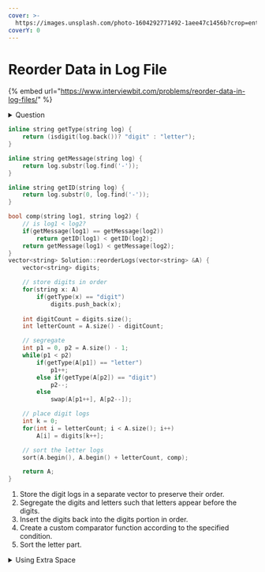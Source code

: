 ```yaml
---
cover: >-
  https://images.unsplash.com/photo-1604292771492-1aee47c1456b?crop=entropy&cs=tinysrgb&fm=jpg&ixid=MnwxOTcwMjR8MHwxfHNlYXJjaHwxfHxsb2clMjBib29rfGVufDB8fHx8MTY1OTQxOTQzMg&ixlib=rb-1.2.1&q=80
coverY: 0
---
```


# Reorder Data in Log File

{% embed url="https://www.interviewbit.com/problems/reorder-data-in-log-files/" %}

<details>

<summary>Question</summary>

You are given an array of logs. Each log is a space-delimited string of words, where the first word is the identifier.\
\
There are two types of logs:

* Letter-logs: All words (except the identifier) consist of lowercase English letters.
* Digit-logs: All words (except the identifier) consist of digits.

Reorder these logs so that:

* The letter-logs come before all digit-logs.
* The letter-logs are sorted lexicographically by their contents. If their contents are the same, then sort them lexicographically by their identifiers.
* The digit-logs maintain their relative ordering.

Return the final order of the logs.

**Problem Constraints**\
1 <= logs.length <= 1000\
3 <= logs\[i].length <= 1000\
All the tokens of logs\[i] are separated by a single space.\
logs\[i] is guaranteed to have an identifier and at least one word after the identifier.\
\
\
**Input Format**\
The first argument is a string array A where each element is a log.\
\
**Output Format**\
Return the string array A after making the changes.\
\
**Example Input**\
Input 1:

```
A = ["dig1-8-1-5-1", "let1-art-can", "dig2-3-6", "let2-own-kit-dig", 
"let3-art-zero"]
```

Input 2:

```
A = ["a1-9-2-3-1","g1-act-car","zo4-4-7","ab1-off-key-dog","a8-act-zoo"]
```

**Example Output**\
Output 1:

```
["let1-art-can","let3-art-zero","let2-own-kit-dig","dig1-8-1-5-1",
"dig2-3-6"]
```

Output 2:

```
["g1-act-car", "a8-act-zoo", "ab1-off-key-dog", "a1-9-2-3-1", "zo4-4-7"]
```

**Example Explanation**\
Explanation 1:

```
The letter-log contents are all different, so their ordering is "art-can", "art-zero", "own-kit-dig".
The digit-logs have a relative order of "dig1-8-1-5-1", "dig2-3-6".
```

Explanation 2:

```
The array has been sorted restricted to the conditions given.
```

</details>

```cpp
inline string getType(string log) {
    return (isdigit(log.back())? "digit" : "letter");
}

inline string getMessage(string log) {
    return log.substr(log.find('-'));
}

inline string getID(string log) {
    return log.substr(0, log.find('-'));
}

bool comp(string log1, string log2) {
    // is log1 < log2?
    if(getMessage(log1) == getMessage(log2)) 
        return getID(log1) < getID(log2);
    return getMessage(log1) < getMessage(log2);
}
vector<string> Solution::reorderLogs(vector<string> &A) {
    vector<string> digits;

    // store digits in order
    for(string x: A) 
        if(getType(x) == "digit")
            digits.push_back(x);
    
    int digitCount = digits.size();
    int letterCount = A.size() - digitCount;

    // segregate
    int p1 = 0, p2 = A.size() - 1;
    while(p1 < p2) 
        if(getType(A[p1]) == "letter")
            p1++;
        else if(getType(A[p2]) == "digit")
            p2--;
        else 
            swap(A[p1++], A[p2--]);

    // place digit logs
    int k = 0;
    for(int i = letterCount; i < A.size(); i++)
        A[i] = digits[k++];

    // sort the letter logs
    sort(A.begin(), A.begin() + letterCount, comp);

    return A;
}
```

1. Store the digit logs in a separate vector to preserve their order.
2. Segregate the digits and letters such that letters appear before the digits.
3. Insert the digits back into the digits portion in order.&#x20;
4. Create a custom comparator function according to the specified condition.
5. Sort the letter part.

<details>

<summary>Using Extra Space</summary>

```cpp
string typeOf(string log) {
    return (isdigit(log.back()) ? "Digit-Log" : "Letter-Log");
}

string getContent(const string &log) {
    int firstHyphenIndex = 0;
    while(log[firstHyphenIndex] != '-')
        firstHyphenIndex++;
        
    return log.substr(firstHyphenIndex + 1);
}

bool contentComparator(const string &log1, const string &log2) {
    return getContent(log1) < getContent(log2);
}

vector<string> Solution::reorderLogs(vector<string> &A) {
    vector<string> res;
    
    for(string log : A)
        if(typeOf(log) == "Letter-Log")
            res.push_back(log);
            
    sort(res.begin(), res.end(), contentComparator);
    
    for(string log : A)
        if(typeOf(log) == "Digit-Log")
            res.push_back(log);
            
    return res;
}
```

</details>
